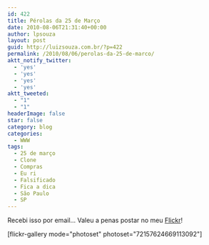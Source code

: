 ```yaml
---
id: 422
title: Pérolas da 25 de Março
date: 2010-08-06T21:31:40+00:00
author: lpsouza
layout: post
guid: http://luizsouza.com.br/?p=422
permalink: /2010/08/06/perolas-da-25-de-marco/
aktt_notify_twitter:
  - 'yes'
  - 'yes'
  - 'yes'
  - 'yes'
aktt_tweeted:
  - "1"
  - "1"
headerImage: false
star: false
category: blog
categories:
  - WWW
tags:
  - 25 de março
  - Clone
  - Compras
  - Eu ri
  - Falsificado
  - Fica a dica
  - São Paulo
  - SP
---
```

Recebi isso por email... Valeu a penas postar no meu <a href="http://www.flickr.com/photos/lpsouza/sets/72157624669113092/" target="_blank">Flickr</a>!

[flickr-gallery mode="photoset" photoset="72157624669113092"]